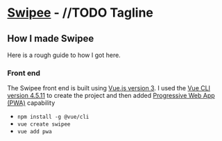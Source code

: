 # [Swipee](https://swipee.lilley.io/) - //TODO Tagline

## How I made Swipee

Here is a rough guide to how I got here.

### Front end

The Swipee front end is built using [Vue.js version 3](https://v3.vuejs.org/guide/introduction.html). I used the [Vue CLI version 4.5.11](https://cli.vuejs.org/) to create the project and then added [Progressive Web App (PWA)](https://web.dev/progressive-web-apps/) capability

- `npm install -g @vue/cli`
- `vue create swipee`
- `vue add pwa`
